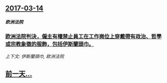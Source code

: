 ## [2017-03-14](/news/2017/03/14/index.md)

##### 欧洲法院
### [欧洲法院判決，僱主有權禁止員工在工作崗位上穿戴帶有政治、哲學或宗教象徵的服飾，包括伊斯蘭頭巾。 ](/news/2017/03/14/欧洲法院判決-僱主有權禁止員工在工作崗位上穿戴帶有政治-哲學或宗教象徵的服飾-包括伊斯蘭頭巾.md)
_上下文: 伊斯蘭頭巾, 欧洲法院_

## [前一天...](/news/2017/03/13/index.md)

